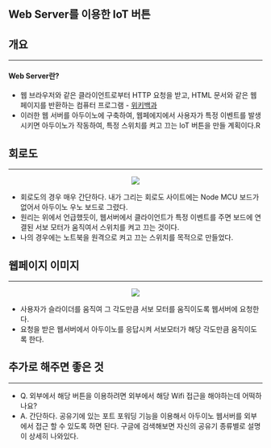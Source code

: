 ## Web Server를 이용한 IoT 버튼

## 개요
---
#### Web Server란?
+ 웹 브라우저와 같은 클라이언트로부터 HTTP 요청을 받고, HTML 문서와 같은 웹페이지를 반환하는 컴퓨터 프로그램 - [위키백과](https://ko.wikipedia.org/wiki/%EC%9B%B9_%EC%84%9C%EB%B2%84)
+ 이러한 웹 서버를 아두이노에 구축하여, 웹페에지에서 사용자가 특정 이벤트를 발생시키면 아두이노가 작동하여, 특정 스위치를 켜고 끄는 IoT 버튼을 만들 계획이다.R

## 회로도
---
<p align=center>
    <img src="https://user-images.githubusercontent.com/84364741/163798074-3cbee0a4-b3b3-4a96-9cc9-1b013340599d.png" weight="500">
</p>

+ 회로도의 경우 매우 간단하다. 내가 그리는 회로도 사이트에는 Node MCU 보드가 없어서 아두이노 우노 보드로 그렸다.
+ 원리는 위에서 언급했듯이, 웹서버에서 클라이언트가 특정 이벤트를 주면 보드에 연결된 서보 모터가 움직여서 스위치를 켜고 끄는 것이다.
+ 나의 경우에는 노트북을 원격으로 켜고 끄는 스위치를 목적으로 만들었다.

## 웹페이지 이미지
---
<p align=center>
    <img src="https://user-images.githubusercontent.com/84364741/163798159-4d5a7a0e-277a-4997-9dc6-f486bf08b18e.png" weight="500">
</p> 

+ 사용자가 슬라이더를 움직여 그 각도만큼 서보 모터를 움직이도록 웹서버에 요청한다.
+ 요청을 받은 웹서버에서 아두이노를 응답시켜 서보모터가 해당 각도만큼 움직이도록 한다.

## 추가로 해주면 좋은 것
---
+ Q. 외부에서 해당 버튼을 이용하려면 외부에서 해당 Wifi 접근을 해야하는데 어떡하나요?
+ A. 간단하다. 공유기에 있는 포트 포워딩 기능을 이용해서 아두이노 웹서버를 외부에서 접근 할 수 있도록 하면 된다. 구글에 검색해보면 자신의 공유기 종류별로 설명이 상세히 나와있다.
